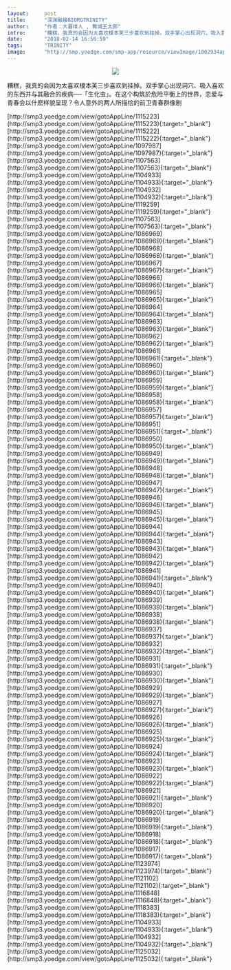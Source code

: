 ```yaml
---
layout:     post
title:      "深渊融接BIORGTRINITY"
author:     "作者：大暮维人 , 舞城王太郎"
intro:      "糟糕，我真的会因为太喜欢榎本芙三步喜欢到挂掉。双手掌心出现洞穴、吸入喜欢的东西并与其融合的疾病──「生化虫」。在这个构筑於危险平衡上的世界，恋爱与青春会以什麽样貌呈现？令人意外的两人所描绘的前卫青春群像剧"
date:       "2018-02-14 16:56:59"
tags:       "TRINITY"
image:      "http://smp.yoedge.com/smp-app/resource/viewImage/1002934appline.png"
---
```

<div style="text-align: center">
<p><img src="http://smp.yoedge.com/smp-app/resource/viewImage/1002934appline.png"/></p>
</div>
<p class="post-meta">
<span>糟糕，我真的会因为太喜欢榎本芙三步喜欢到挂掉。双手掌心出现洞穴、吸入喜欢的东西并与其融合的疾病──「生化虫」。在这个构筑於危险平衡上的世界，恋爱与青春会以什麽样貌呈现？令人意外的两人所描绘的前卫青春群像剧</span>
</p>
[http://smp3.yoedge.com/view/gotoAppLine/1115223](http://smp3.yoedge.com/view/gotoAppLine/1115223){:target="_blank"}
[http://smp3.yoedge.com/view/gotoAppLine/1115222](http://smp3.yoedge.com/view/gotoAppLine/1115222){:target="_blank"}
[http://smp3.yoedge.com/view/gotoAppLine/1097987](http://smp3.yoedge.com/view/gotoAppLine/1097987){:target="_blank"}
[http://smp3.yoedge.com/view/gotoAppLine/1107563](http://smp3.yoedge.com/view/gotoAppLine/1107563){:target="_blank"}
[http://smp3.yoedge.com/view/gotoAppLine/1104933](http://smp3.yoedge.com/view/gotoAppLine/1104933){:target="_blank"}
[http://smp3.yoedge.com/view/gotoAppLine/1104932](http://smp3.yoedge.com/view/gotoAppLine/1104932){:target="_blank"}
[http://smp3.yoedge.com/view/gotoAppLine/1119259](http://smp3.yoedge.com/view/gotoAppLine/1119259){:target="_blank"}
[http://smp3.yoedge.com/view/gotoAppLine/1107563](http://smp3.yoedge.com/view/gotoAppLine/1107563){:target="_blank"}
[http://smp3.yoedge.com/view/gotoAppLine/1086969](http://smp3.yoedge.com/view/gotoAppLine/1086969){:target="_blank"}
[http://smp3.yoedge.com/view/gotoAppLine/1086968](http://smp3.yoedge.com/view/gotoAppLine/1086968){:target="_blank"}
[http://smp3.yoedge.com/view/gotoAppLine/1086967](http://smp3.yoedge.com/view/gotoAppLine/1086967){:target="_blank"}
[http://smp3.yoedge.com/view/gotoAppLine/1086966](http://smp3.yoedge.com/view/gotoAppLine/1086966){:target="_blank"}
[http://smp3.yoedge.com/view/gotoAppLine/1086965](http://smp3.yoedge.com/view/gotoAppLine/1086965){:target="_blank"}
[http://smp3.yoedge.com/view/gotoAppLine/1086964](http://smp3.yoedge.com/view/gotoAppLine/1086964){:target="_blank"}
[http://smp3.yoedge.com/view/gotoAppLine/1086963](http://smp3.yoedge.com/view/gotoAppLine/1086963){:target="_blank"}
[http://smp3.yoedge.com/view/gotoAppLine/1086962](http://smp3.yoedge.com/view/gotoAppLine/1086962){:target="_blank"}
[http://smp3.yoedge.com/view/gotoAppLine/1086961](http://smp3.yoedge.com/view/gotoAppLine/1086961){:target="_blank"}
[http://smp3.yoedge.com/view/gotoAppLine/1086960](http://smp3.yoedge.com/view/gotoAppLine/1086960){:target="_blank"}
[http://smp3.yoedge.com/view/gotoAppLine/1086959](http://smp3.yoedge.com/view/gotoAppLine/1086959){:target="_blank"}
[http://smp3.yoedge.com/view/gotoAppLine/1086958](http://smp3.yoedge.com/view/gotoAppLine/1086958){:target="_blank"}
[http://smp3.yoedge.com/view/gotoAppLine/1086957](http://smp3.yoedge.com/view/gotoAppLine/1086957){:target="_blank"}
[http://smp3.yoedge.com/view/gotoAppLine/1086951](http://smp3.yoedge.com/view/gotoAppLine/1086951){:target="_blank"}
[http://smp3.yoedge.com/view/gotoAppLine/1086950](http://smp3.yoedge.com/view/gotoAppLine/1086950){:target="_blank"}
[http://smp3.yoedge.com/view/gotoAppLine/1086949](http://smp3.yoedge.com/view/gotoAppLine/1086949){:target="_blank"}
[http://smp3.yoedge.com/view/gotoAppLine/1086948](http://smp3.yoedge.com/view/gotoAppLine/1086948){:target="_blank"}
[http://smp3.yoedge.com/view/gotoAppLine/1086947](http://smp3.yoedge.com/view/gotoAppLine/1086947){:target="_blank"}
[http://smp3.yoedge.com/view/gotoAppLine/1086946](http://smp3.yoedge.com/view/gotoAppLine/1086946){:target="_blank"}
[http://smp3.yoedge.com/view/gotoAppLine/1086945](http://smp3.yoedge.com/view/gotoAppLine/1086945){:target="_blank"}
[http://smp3.yoedge.com/view/gotoAppLine/1086944](http://smp3.yoedge.com/view/gotoAppLine/1086944){:target="_blank"}
[http://smp3.yoedge.com/view/gotoAppLine/1086943](http://smp3.yoedge.com/view/gotoAppLine/1086943){:target="_blank"}
[http://smp3.yoedge.com/view/gotoAppLine/1086942](http://smp3.yoedge.com/view/gotoAppLine/1086942){:target="_blank"}
[http://smp3.yoedge.com/view/gotoAppLine/1086941](http://smp3.yoedge.com/view/gotoAppLine/1086941){:target="_blank"}
[http://smp3.yoedge.com/view/gotoAppLine/1086940](http://smp3.yoedge.com/view/gotoAppLine/1086940){:target="_blank"}
[http://smp3.yoedge.com/view/gotoAppLine/1086939](http://smp3.yoedge.com/view/gotoAppLine/1086939){:target="_blank"}
[http://smp3.yoedge.com/view/gotoAppLine/1086938](http://smp3.yoedge.com/view/gotoAppLine/1086938){:target="_blank"}
[http://smp3.yoedge.com/view/gotoAppLine/1086937](http://smp3.yoedge.com/view/gotoAppLine/1086937){:target="_blank"}
[http://smp3.yoedge.com/view/gotoAppLine/1086932](http://smp3.yoedge.com/view/gotoAppLine/1086932){:target="_blank"}
[http://smp3.yoedge.com/view/gotoAppLine/1086931](http://smp3.yoedge.com/view/gotoAppLine/1086931){:target="_blank"}
[http://smp3.yoedge.com/view/gotoAppLine/1086930](http://smp3.yoedge.com/view/gotoAppLine/1086930){:target="_blank"}
[http://smp3.yoedge.com/view/gotoAppLine/1086929](http://smp3.yoedge.com/view/gotoAppLine/1086929){:target="_blank"}
[http://smp3.yoedge.com/view/gotoAppLine/1086927](http://smp3.yoedge.com/view/gotoAppLine/1086927){:target="_blank"}
[http://smp3.yoedge.com/view/gotoAppLine/1086926](http://smp3.yoedge.com/view/gotoAppLine/1086926){:target="_blank"}
[http://smp3.yoedge.com/view/gotoAppLine/1086925](http://smp3.yoedge.com/view/gotoAppLine/1086925){:target="_blank"}
[http://smp3.yoedge.com/view/gotoAppLine/1086924](http://smp3.yoedge.com/view/gotoAppLine/1086924){:target="_blank"}
[http://smp3.yoedge.com/view/gotoAppLine/1086923](http://smp3.yoedge.com/view/gotoAppLine/1086923){:target="_blank"}
[http://smp3.yoedge.com/view/gotoAppLine/1086922](http://smp3.yoedge.com/view/gotoAppLine/1086922){:target="_blank"}
[http://smp3.yoedge.com/view/gotoAppLine/1086921](http://smp3.yoedge.com/view/gotoAppLine/1086921){:target="_blank"}
[http://smp3.yoedge.com/view/gotoAppLine/1086920](http://smp3.yoedge.com/view/gotoAppLine/1086920){:target="_blank"}
[http://smp3.yoedge.com/view/gotoAppLine/1086919](http://smp3.yoedge.com/view/gotoAppLine/1086919){:target="_blank"}
[http://smp3.yoedge.com/view/gotoAppLine/1086918](http://smp3.yoedge.com/view/gotoAppLine/1086918){:target="_blank"}
[http://smp3.yoedge.com/view/gotoAppLine/1086917](http://smp3.yoedge.com/view/gotoAppLine/1086917){:target="_blank"}
[http://smp3.yoedge.com/view/gotoAppLine/1123974](http://smp3.yoedge.com/view/gotoAppLine/1123974){:target="_blank"}
[http://smp3.yoedge.com/view/gotoAppLine/1121102](http://smp3.yoedge.com/view/gotoAppLine/1121102){:target="_blank"}
[http://smp3.yoedge.com/view/gotoAppLine/1116848](http://smp3.yoedge.com/view/gotoAppLine/1116848){:target="_blank"}
[http://smp3.yoedge.com/view/gotoAppLine/1118383](http://smp3.yoedge.com/view/gotoAppLine/1118383){:target="_blank"}
[http://smp3.yoedge.com/view/gotoAppLine/1104933](http://smp3.yoedge.com/view/gotoAppLine/1104933){:target="_blank"}
[http://smp3.yoedge.com/view/gotoAppLine/1104932](http://smp3.yoedge.com/view/gotoAppLine/1104932){:target="_blank"}
[http://smp3.yoedge.com/view/gotoAppLine/1125032](http://smp3.yoedge.com/view/gotoAppLine/1125032){:target="_blank"}


